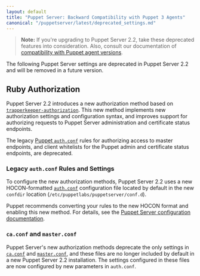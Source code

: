 ```yaml
---
layout: default
title: "Puppet Server: Backward Compatibility with Puppet 3 Agents"
canonical: "/puppetserver/latest/deprecated_settings.md"
---
```


[`trapperkeeper-authorization`]: https://github.com/puppetlabs/trapperkeeper-authorization
[new `auth.conf`]: ./conf_file_auth.html
[Puppet `auth.conf`]: /puppet/latest/reference/config_file_auth.html

> **Note:** If you're upgrading to Puppet Server 2.2, take these deprecated features into consideration. Also, consult our documentation of [compatibility with Puppet agent versions](./compatibility_with_puppet_agent.html).

The following Puppet Server settings are deprecated in Puppet Server 2.2 and will be removed in a future version.

## Ruby Authorization

Puppet Server 2.2 introduces a new authorization method based on [`trapperkeeper-authorization`][]. This new method implements new authorization settings and configuration syntax, and improves support for authorizing requests to Puppet Server administration and certificate status endpoints. 

The legacy [Puppet `auth.conf`][] rules for authorizing access to master endpoints, and client whitelists for the Puppet admin and certificate status endpoints, are deprecated.

### Legacy `auth.conf` Rules and Settings

To configure the new authorization methods, Puppet Server 2.2 uses a new HOCON-formatted [`auth.conf`][new `auth.conf`] configuration file located by default in the new `confdir` location (`/etc/puppetlabs/puppetserver/conf.d`).

Puppet recommends converting your rules to the new HOCON format and enabling this new method. For details, see the [Puppet Server configuration documentation](./configuration.html).

### `ca.conf` and `master.conf`

Puppet Server's new authorization methods deprecate the only settings in [`ca.conf`](./config_file_ca.html) and [`master.conf`](./config_file_master.html), and these files are no longer included by default in a new Puppet Server 2.2 installation. The settings configured in these files are now configured by new parameters in `auth.conf`.